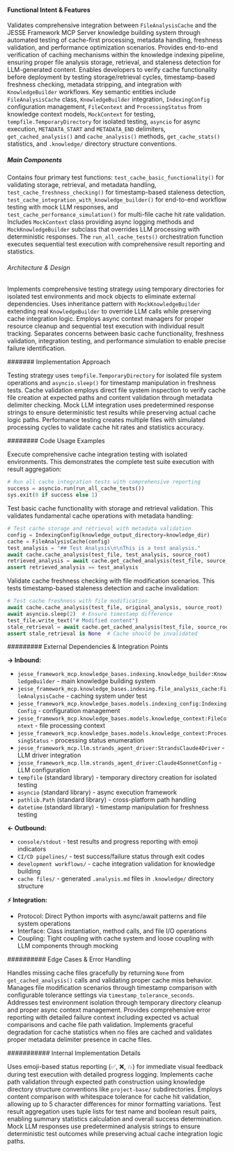 <!-- CACHE_METADATA_START -->
<!-- Source File: {PROJECT_ROOT}/jesse-framework-mcp/tests/test_file_analysis_cache_integration.py -->
<!-- Cached On: 2025-07-04T00:18:48.270526 -->
<!-- Source Modified: 2025-07-03T16:30:11.962937 -->
<!-- Cache Version: 1.0 -->
<!-- CACHE_METADATA_END -->

#### Functional Intent & Features

Validates comprehensive integration between `FileAnalysisCache` and the JESSE Framework MCP Server knowledge building system through automated testing of cache-first processing, metadata handling, freshness validation, and performance optimization scenarios. Provides end-to-end verification of caching mechanisms within the knowledge indexing pipeline, ensuring proper file analysis storage, retrieval, and staleness detection for LLM-generated content. Enables developers to verify cache functionality before deployment by testing storage/retrieval cycles, timestamp-based freshness checking, metadata stripping, and integration with `KnowledgeBuilder` workflows. Key semantic entities include `FileAnalysisCache` class, `KnowledgeBuilder` integration, `IndexingConfig` configuration management, `FileContext` and `ProcessingStatus` from knowledge context models, `MockContext` for testing, `tempfile.TemporaryDirectory` for isolated testing, `asyncio` for async execution, `METADATA_START` and `METADATA_END` delimiters, `get_cached_analysis()` and `cache_analysis()` methods, `get_cache_stats()` statistics, and `.knowledge/` directory structure conventions.

##### Main Components

Contains four primary test functions: `test_cache_basic_functionality()` for validating storage, retrieval, and metadata handling, `test_cache_freshness_checking()` for timestamp-based staleness detection, `test_cache_integration_with_knowledge_builder()` for end-to-end workflow testing with mock LLM responses, and `test_cache_performance_simulation()` for multi-file cache hit rate validation. Includes `MockContext` class providing async logging methods and `MockKnowledgeBuilder` subclass that overrides LLM processing with deterministic responses. The `run_all_cache_tests()` orchestration function executes sequential test execution with comprehensive result reporting and statistics.

###### Architecture & Design

Implements comprehensive testing strategy using temporary directories for isolated test environments and mock objects to eliminate external dependencies. Uses inheritance pattern with `MockKnowledgeBuilder` extending real `KnowledgeBuilder` to override LLM calls while preserving cache integration logic. Employs async context managers for proper resource cleanup and sequential test execution with individual result tracking. Separates concerns between basic cache functionality, freshness validation, integration testing, and performance simulation to enable precise failure identification.

####### Implementation Approach

Testing strategy uses `tempfile.TemporaryDirectory` for isolated file system operations and `asyncio.sleep()` for timestamp manipulation in freshness tests. Cache validation employs direct file system inspection to verify cache file creation at expected paths and content validation through metadata delimiter checking. Mock LLM integration uses predetermined response strings to ensure deterministic test results while preserving actual cache logic paths. Performance testing creates multiple files with simulated processing cycles to validate cache hit rates and statistics accuracy.

######## Code Usage Examples

Execute comprehensive cache integration testing with isolated environments. This demonstrates the complete test suite execution with result aggregation:

```python
# Run all cache integration tests with comprehensive reporting
success = asyncio.run(run_all_cache_tests())
sys.exit(0 if success else 1)
```

Test basic cache functionality with storage and retrieval validation. This validates fundamental cache operations with metadata handling:

```python
# Test cache storage and retrieval with metadata validation
config = IndexingConfig(knowledge_output_directory=knowledge_dir)
cache = FileAnalysisCache(config)
test_analysis = "## Test Analysis\n\nThis is a test analysis."
await cache.cache_analysis(test_file, test_analysis, source_root)
retrieved_analysis = await cache.get_cached_analysis(test_file, source_root)
assert retrieved_analysis == test_analysis
```

Validate cache freshness checking with file modification scenarios. This tests timestamp-based staleness detection and cache invalidation:

```python
# Test cache freshness with file modification
await cache.cache_analysis(test_file, original_analysis, source_root)
await asyncio.sleep(2)  # Ensure timestamp difference
test_file.write_text("# Modified content")
stale_retrieval = await cache.get_cached_analysis(test_file, source_root)
assert stale_retrieval is None  # Cache should be invalidated
```

######### External Dependencies & Integration Points

**→ Inbound:**
- `jesse_framework_mcp.knowledge_bases.indexing.knowledge_builder:KnowledgeBuilder` - main knowledge building system
- `jesse_framework_mcp.knowledge_bases.indexing.file_analysis_cache:FileAnalysisCache` - caching system under test
- `jesse_framework_mcp.knowledge_bases.models.indexing_config:IndexingConfig` - configuration management
- `jesse_framework_mcp.knowledge_bases.models.knowledge_context:FileContext` - file processing context
- `jesse_framework_mcp.knowledge_bases.models.knowledge_context:ProcessingStatus` - processing status enumeration
- `jesse_framework_mcp.llm.strands_agent_driver:StrandsClaude4Driver` - LLM driver integration
- `jesse_framework_mcp.llm.strands_agent_driver:Claude4SonnetConfig` - LLM configuration
- `tempfile` (standard library) - temporary directory creation for isolated testing
- `asyncio` (standard library) - async execution framework
- `pathlib.Path` (standard library) - cross-platform path handling
- `datetime` (standard library) - timestamp manipulation for freshness testing

**← Outbound:**
- `console/stdout` - test results and progress reporting with emoji indicators
- `CI/CD pipelines/` - test success/failure status through exit codes
- `development workflows/` - cache integration validation for knowledge building
- `cache files/` - generated `.analysis.md` files in `.knowledge/` directory structure

**⚡ Integration:**
- Protocol: Direct Python imports with async/await patterns and file system operations
- Interface: Class instantiation, method calls, and file I/O operations
- Coupling: Tight coupling with cache system and loose coupling with LLM components through mocking

########## Edge Cases & Error Handling

Handles missing cache files gracefully by returning `None` from `get_cached_analysis()` calls and validating proper cache miss behavior. Manages file modification scenarios through timestamp comparison with configurable tolerance settings via `timestamp_tolerance_seconds`. Addresses test environment isolation through temporary directory cleanup and proper async context management. Provides comprehensive error reporting with detailed failure context including expected vs actual comparisons and cache file path validation. Implements graceful degradation for cache statistics when no files are cached and validates proper metadata delimiter presence in cache files.

########### Internal Implementation Details

Uses emoji-based status reporting (✅, ❌, 💥) for immediate visual feedback during test execution with detailed progress logging. Implements cache path validation through expected path construction using knowledge directory structure conventions like `project-base/` subdirectories. Employs content comparison with whitespace tolerance for cache hit validation, allowing up to 5 character differences for minor formatting variations. Test result aggregation uses tuple lists for test name and boolean result pairs, enabling summary statistics calculation and overall success determination. Mock LLM responses use predetermined analysis strings to ensure deterministic test outcomes while preserving actual cache integration logic paths.